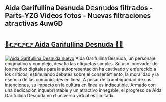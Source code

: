 ## Aida Garifullina Desnuda D𝚎sn𝚞dos filtr𝚊dos - Parts-YZG Vid𝚎os f𝚘tos - N𝚞evas filtr𝚊ciones atr𝚊ctivas 4uwGD

# <h2><a href="http://mbcxha.tromn.icu/?c=Aida+Garifullina+Desnuda">🔗👉👉👉 Aida Garifullina Desnuda 🔗🔗</a></h2>

[![Aida Garifullina Desnuda nuevo](https://i.imgur.com/pEAQMta.gif)](http://mbcxha.tromn.icu/?c=Aida+Garifullina+Desnuda)
Aida Garifullina Desnuda, un personaje enigmático y complejo, desafía las etiquetas simples. Su uso innovador de los medios digitales para la autopresentación ha cautivado y enfurecido a los críticos, estimulando debates sobre el consentimiento, la moralidad y la esencia de las comunidades en línea. A pesar de la ambigüedad de sus intenciones, su impacto en la cultura en línea es indiscutible. Armado con una dedicación inquebrantable y un atractivo innegable, el progreso de Aida Garifullina Desnuda en el universo virtual es ilimitado.
